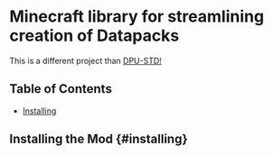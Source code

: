 # Minecraft library for streamlining creation of Datapacks
This is a different project than [DPU-STD!](/docs/dpu-std)


## Table of Contents
- [Installing](#installing)


## Installing the Mod {#installing}
